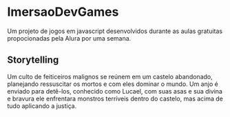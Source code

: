 # __ImersaoDevGames__
Um projeto de jogos em javascript desenvolvidos durante as aulas gratuitas propocionadas pela Alura por uma semana.


## Storytelling

Um culto de feiticeiros malignos se reúnem em um castelo abandonado, planejando ressuscitar  os mortos e com eles dominar o mundo. Um anjo é enviado para detê-los, conhecido como Lucael, com suas asas e sua divina e bravura ele enfrentara monstros terríveis dentro do castelo, mas acima de tudo aplicando a justiça. 